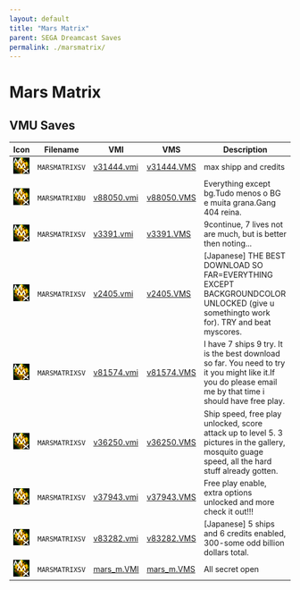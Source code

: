 ```yaml
---
layout: default
title: "Mars Matrix"
parent: SEGA Dreamcast Saves
permalink: ./marsmatrix/
---
```

# Mars Matrix

## VMU Saves

| Icon | Filename | VMI | VMS | Description |
|------|----------|-----|-----|-------------|
| ![Mars Matrix](../icons/MARSMATRIXSV.GIF) | `MARSMATRIXSV` | [v31444.vmi](v31444.vmi) | [v31444.VMS](v31444.VMS) | max shipp and credits  |
| ![Mars Matrix](../icons/MARSMATRIXBU.GIF) | `MARSMATRIXBU` | [v88050.vmi](v88050.vmi) | [v88050.VMS](v88050.VMS) | Everything except bg.Tudo menos o BG e muita grana.Gang 404 reina.  |
| ![Mars Matrix](../icons/MARSMATRIXSV.GIF) | `MARSMATRIXSV` | [v3391.vmi](v3391.vmi) | [v3391.VMS](v3391.VMS) | 9continue, 7 lives not are much, but is better then noting...  |
| ![Mars Matrix](../icons/MARSMATRIXSV.GIF) | `MARSMATRIXSV` | [v2405.vmi](v2405.vmi) | [v2405.VMS](v2405.VMS) | [Japanese] THE BEST DOWNLOAD SO FAR=EVERYTHING EXCEPT BACKGROUNDCOLOR UNLOCKED (give u somethingto work for). TRY and beat myscores.  |
| ![Mars Matrix](../icons/MARSMATRIXSV.GIF) | `MARSMATRIXSV` | [v81574.vmi](v81574.vmi) | [v81574.VMS](v81574.VMS) | I have 7 ships 9 try. It is the best download so far. You need to try it you might like it.If you do please email me by that time i should have free play.  |
| ![Mars Matrix](../icons/MARSMATRIXSV.GIF) | `MARSMATRIXSV` | [v36250.vmi](v36250.vmi) | [v36250.VMS](v36250.VMS) | Ship speed, free play unlocked, score attack up to level 5. 3 pictures in the gallery, mosquito guage speed, all the hard stuff already gotten.  |
| ![Mars Matrix](../icons/MARSMATRIXSV.GIF) | `MARSMATRIXSV` | [v37943.vmi](v37943.vmi) | [v37943.VMS](v37943.VMS) | Free play enable, extra options unlocked and more check it out!!!  |
| ![Mars Matrix](../icons/MARSMATRIXSV.GIF) | `MARSMATRIXSV` | [v83282.vmi](v83282.vmi) | [v83282.VMS](v83282.VMS) | [Japanese] 5 ships and 6 credits enabled, 300-some odd billion dollars total.  |
| ![Mars Matrix](../icons/MARSMATRIXSV.GIF) | `MARSMATRIXSV` | [mars_m.VMI](mars_m.VMI) | [mars_m.VMS](mars_m.VMS) | All secret open |
